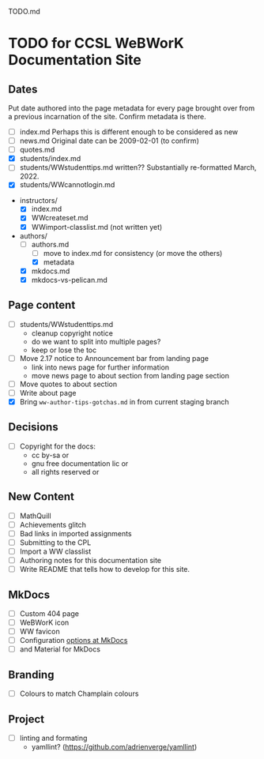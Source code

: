 TODO.md

# TODO for CCSL WeBWorK Documentation Site

## Dates

Put date authored into the page metadata
for every page brought over from a previous incarnation of the site.
Confirm metadata is there.

- [ ] index.md Perhaps this is different enough to be considered as new
- [ ] news.md  Original date can be 2009-02-01 (to confirm)
- [ ] quotes.md
- [x] students/index.md
- [ ] students/WWstudenttips.md written??  Substantially re-formatted March, 2022.
- [x] students/WWcannotlogin.md
* instructors/
    - [x] index.md
    - [x] WWcreateset.md
    - [x] WWimport-classlist.md (not written yet)
* authors/
    - [ ] authors.md
        - [ ] move to index.md for consistency (or move the others)
        - [x] metadata
    - [x] mkdocs.md
    - [x] mkdocs-vs-pelican.md

## Page content

- [ ] students/WWstudenttips.md  
    * cleanup copyright notice  
    * do we want to split into multiple pages?
    * keep or lose the toc
- [ ] Move 2.17 notice to Announcement bar from landing page
    * link into news page for further information
    * move news page to about section from landing page section
- [ ] Move quotes to about section
- [ ] Write about page
- [x] Bring `ww-author-tips-gotchas.md` in from current staging branch

## Decisions

- [ ] Copyright for the docs:
    * cc by-sa or
    * gnu free documentation lic or
    * all rights reserved or
    
## New Content

- [ ] MathQuill
- [ ] Achievements glitch
- [ ] Bad links in imported assignments
- [ ] Submitting to the CPL
- [ ] Import a WW classlist
- [ ] Authoring notes for this documentation site
- [ ] Write README that tells how to develop for this site.

## MkDocs

- [ ] Custom 404 page
- [ ] WeBWorK icon
- [ ] WW favicon
- [ ] Configuration [options at MkDocs](https://www.mkdocs.org/user-guide/configuration/)
- [ ] and Material for MkDocs

## Branding

- [ ] Colours to match Champlain colours

## Project

- [ ] linting and formating
    * yamllint? (https://github.com/adrienverge/yamllint)
    